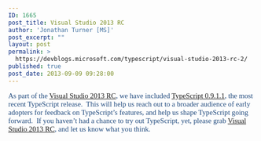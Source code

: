 ```yaml
---
ID: 1665
post_title: Visual Studio 2013 RC
author: 'Jonathan Turner [MS]'
post_excerpt: ""
layout: post
permalink: >
  https://devblogs.microsoft.com/typescript/visual-studio-2013-rc-2/
published: true
post_date: 2013-09-09 09:28:00
---
```

<span style="color: #1f497d;font-family: 'Calibri','sans-serif';font-size: 11pt">As part of the <a href="http://blogs.msdn.com/b/somasegar/">Visual Studio 2013 RC</a>, we have included <a href="http://blogs.msdn.com/b/typescript/archive/2013/08/21/announcing-typescript-0-9-1-1.aspx">TypeScript 0.9.1.1</a>, the most recent TypeScript release.  This will help us reach out to a broader audience of early adopters for feedback on TypeScript’s features, and help us shape TypeScript going forward.  If you haven’t had a chance to try out TypeScript, yet, please grab <a href="http://go.microsoft.com/fwlink/?LinkId=306566">Visual Studio 2013 RC</a>, and let us know what you think.</span>
